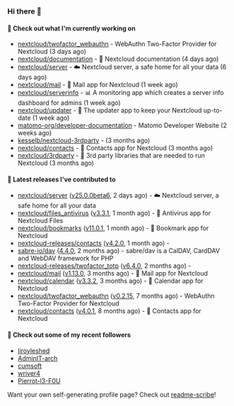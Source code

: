 ### Hi there 👋

#### 👷 Check out what I'm currently working on

- [nextcloud/twofactor_webauthn](https://github.com/nextcloud/twofactor_webauthn) - WebAuthn Two-Factor Provider for Nextcloud (3 days ago)
- [nextcloud/documentation](https://github.com/nextcloud/documentation) - 📘 Nextcloud documentation (4 days ago)
- [nextcloud/server](https://github.com/nextcloud/server) - ☁️ Nextcloud server, a safe home for all your data (6 days ago)
- [nextcloud/mail](https://github.com/nextcloud/mail) - 💌 Mail app for Nextcloud (1 week ago)
- [nextcloud/serverinfo](https://github.com/nextcloud/serverinfo) - 📊 A monitoring app which creates a server info dashboard for admins (1 week ago)
- [nextcloud/updater](https://github.com/nextcloud/updater) - :arrows_counterclockwise: The updater app to keep your Nextcloud up-to-date (1 week ago)
- [matomo-org/developer-documentation](https://github.com/matomo-org/developer-documentation) - Matomo Developer Website (2 weeks ago)
- [kesselb/nextcloud-3rdparty](https://github.com/kesselb/nextcloud-3rdparty) -  (3 months ago)
- [nextcloud/contacts](https://github.com/nextcloud/contacts) - 📇 Contacts app for Nextcloud (3 months ago)
- [nextcloud/3rdparty](https://github.com/nextcloud/3rdparty) - :battery: 3rd party libraries that are needed to run Nextcloud (3 months ago)

#### 🔭 Latest releases I've contributed to

- [nextcloud/server](https://github.com/nextcloud/server) ([v25.0.0beta6](https://github.com/nextcloud/server/releases/tag/v25.0.0beta6), 2 days ago) - ☁️ Nextcloud server, a safe home for all your data
- [nextcloud/files_antivirus](https://github.com/nextcloud/files_antivirus) ([v3.3.1](https://github.com/nextcloud/files_antivirus/releases/tag/v3.3.1), 1 month ago) - 👾 Antivirus app for Nextcloud Files
- [nextcloud/bookmarks](https://github.com/nextcloud/bookmarks) ([v11.0.1](https://github.com/nextcloud/bookmarks/releases/tag/v11.0.1), 1 month ago) - 🔖 Bookmark app for Nextcloud
- [nextcloud-releases/contacts](https://github.com/nextcloud-releases/contacts) ([v4.2.0](https://github.com/nextcloud-releases/contacts/releases/tag/v4.2.0), 1 month ago) - 
- [sabre-io/dav](https://github.com/sabre-io/dav) ([4.4.0](https://github.com/sabre-io/dav/releases/tag/4.4.0), 2 months ago) - sabre/dav is a CalDAV, CardDAV and WebDAV framework for PHP
- [nextcloud-releases/twofactor_totp](https://github.com/nextcloud-releases/twofactor_totp) ([v6.4.0](https://github.com/nextcloud-releases/twofactor_totp/releases/tag/v6.4.0), 2 months ago) - 
- [nextcloud/mail](https://github.com/nextcloud/mail) ([v1.13.0](https://github.com/nextcloud/mail/releases/tag/v1.13.0), 3 months ago) - 💌 Mail app for Nextcloud
- [nextcloud/calendar](https://github.com/nextcloud/calendar) ([v3.3.2](https://github.com/nextcloud/calendar/releases/tag/v3.3.2), 3 months ago) - 📆 Calendar app for Nextcloud
- [nextcloud/twofactor_webauthn](https://github.com/nextcloud/twofactor_webauthn) ([v0.2.15](https://github.com/nextcloud/twofactor_webauthn/releases/tag/v0.2.15), 7 months ago) - WebAuthn Two-Factor Provider for Nextcloud
- [nextcloud/contacts](https://github.com/nextcloud/contacts) ([v4.0.1](https://github.com/nextcloud/contacts/releases/tag/v4.0.1), 8 months ago) - 📇 Contacts app for Nextcloud

#### 👯 Check out some of my recent followers

- [liroyleshed](https://github.com/liroyleshed)
- [AdminIT-arch](https://github.com/AdminIT-arch)
- [cumsoft](https://github.com/cumsoft)
- [wriver4](https://github.com/wriver4)
- [Pierrot-l3-F0U](https://github.com/Pierrot-l3-F0U)

Want your own self-generating profile page? Check out [readme-scribe](https://github.com/muesli/readme-scribe)!
